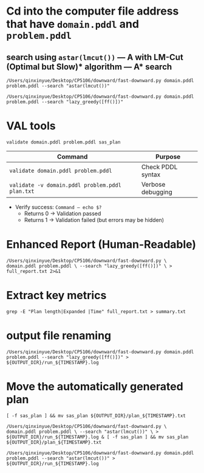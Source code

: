 # Cd into the computer file address that have `domain.pddl` and `problem.pddl` 
## search using `astar(lmcut())` —  A with LM-Cut (Optimal but Slow)* algorithm — A* search
`/Users/qinxinyue/Desktop/CP5106/downward/fast-downward.py domain.pddl problem.pddl --search "astar(lmcut())"`

`/Users/qinxinyue/Desktop/CP5106/downward/fast-downward.py domain.pddl problem.pddl --search "lazy_greedy([ff()])"`


# VAL tools
`validate domain.pddl problem.pddl sas_plan`

| Command | Purpose |
|-----|-----|
| `validate domain.pddl problem.pddl`   | Check PDDL syntax   |
| `validate -v domain.pddl problem.pddl plan.txt`   | Verbose debugging   |

* Verify success: `Command — echo $?` 
    * Returns 0 → Validation passed
    * Returns 1 → Validation failed (but errors may be hidden)
      
# Enhanced Report (Human-Readable)
`/Users/qinxinyue/Desktop/CP5106/downward/fast-downward.py \
    domain.pddl problem.pddl \
    --search "lazy_greedy([ff()])" \
    > full_report.txt 2>&1`

# Extract key metrics
`grep -E "Plan length|Expanded |Time" full_report.txt > summary.txt`

# output file renaming
`/Users/qinxinyue/Desktop/CP5106/downward/fast-downward.py domain.pddl problem.pddl --search "lazy_greedy([ff()])" > ${OUTPUT_DIR}/run_${TIMESTAMP}.log`

# Move the automatically generated plan
`[ -f sas_plan ] && mv sas_plan ${OUTPUT_DIR}/plan_${TIMESTAMP}.txt`


`/Users/qinxinyue/Desktop/CP5106/downward/fast-downward.py \
    domain.pddl problem.pddl \
    --search "astar(lmcut())" \
    > ${OUTPUT_DIR}/run_${TIMESTAMP}.log & [ -f sas_plan ] && mv sas_plan ${OUTPUT_DIR}/plan_${TIMESTAMP}.txt`


`/Users/qinxinyue/Desktop/CP5106/downward/fast-downward.py domain.pddl problem.pddl --search "astar(lmcut())" > ${OUTPUT_DIR}/run_${TIMESTAMP}.log` 
